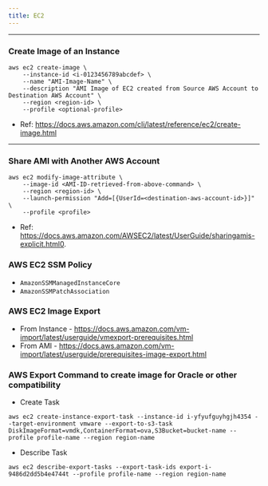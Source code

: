 ```yaml
---
title: EC2
---
```


----
### Create Image of an Instance

```shell
aws ec2 create-image \
    --instance-id <i-0123456789abcdef> \
    --name "AMI-Image-Name" \
    --description "AMI Image of EC2 created from Source AWS Account to Destination AWS Account" \
    --region <region-id> \
    --profile <optional-profile>
```

- Ref: https://docs.aws.amazon.com/cli/latest/reference/ec2/create-image.html

----
### Share AMI with Another AWS Account

```shell
aws ec2 modify-image-attribute \
    --image-id <AMI-ID-retrieved-from-above-command> \
    --region <region-id> \
    --launch-permission "Add=[{UserId=<destination-aws-account-id>}]" \
    --profile <profile>
```

- Ref: https://docs.aws.amazon.com/AWSEC2/latest/UserGuide/sharingamis-explicit.html0.

### AWS EC2 SSM Policy 

- `AmazonSSMManagedInstanceCore`
- `AmazonSSMPatchAssociation`


### AWS EC2 Image Export

- From Instance - https://docs.aws.amazon.com/vm-import/latest/userguide/vmexport-prerequisites.html
- From AMI - https://docs.aws.amazon.com/vm-import/latest/userguide/prerequisites-image-export.html

### AWS Export Command to create image for Oracle or other compatibility

- Create Task

```
aws ec2 create-instance-export-task --instance-id i-yfyufguyhgjh4354 --target-environment vmware --export-to-s3-task DiskImageFormat=vmdk,ContainerFormat=ova,S3Bucket=bucket-name --profile profile-name --region region-name
```

- Describe Task

```
aws ec2 describe-export-tasks --export-task-ids export-i-9486d2dd5b4e4744t --profile profile-name --region region-name
```



